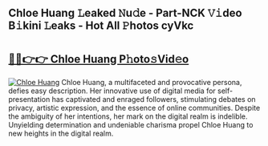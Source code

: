 ## Chloe Huang 𝙻eaked 𝙽u𝚍e - Part-NCK 𝚅𝚒deo B𝚒kini 𝙻eaks - Hot All 𝙿hotos cyVkc

# <h2><a href="http://ld3xjh5.urlbe.top/?page=Chloe+Huang">🔗🔗👉👉 Chloe Huang P𝚑oto𝚜Vid𝚎o</a></h2>

[![Chloe Huang](https://i.imgur.com/eBuTRDB.gif)](http://ld3xjh5.urlbe.top/?page=Chloe+Huang)
Chloe Huang, a multifaceted and provocative persona, defies easy description. Her innovative use of digital media for self-presentation has captivated and enraged followers, stimulating debates on privacy, artistic expression, and the essence of online communities. Despite the ambiguity of her intentions, her mark on the digital realm is indelible. Unyielding determination and undeniable charisma propel Chloe Huang to new heights in the digital realm.
